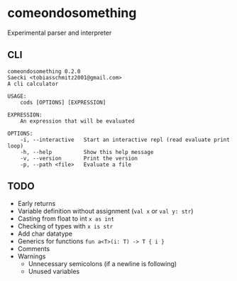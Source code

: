 # comeondosomething
Experimental parser and interpreter

## CLI
```
comeondosomething 0.2.0
Saecki <tobiasschmitz2001@gmail.com>
A cli calculator

USAGE:
    cods [OPTIONS] [EXPRESSION]

EXPRESSION:
    An expression that will be evaluated

OPTIONS:
    -i, --interactive   Start an interactive repl (read evaluate print loop)
    -h, --help          Show this help message
    -v, --version       Print the version
    -p, --path <file>   Evaluate a file
```

## TODO
- Early returns
- Variable definition without assignment (`val x` or `val y: str`)
- Casting from float to int `x as int`
- Checking of types with `x is str`
- Add char datatype
- Generics for functions ```fun a<T>(i: T) -> T { i }```
- Comments
- Warnings
    - Unnecessary semicolons (if a newline is following)
    - Unused variables
